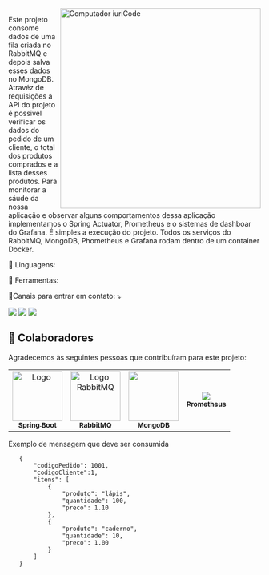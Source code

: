 
<img src="https://raw.githubusercontent.com/MicaelliMedeiros/micaellimedeiros/master/image/computer-illustration.png" min-width="400px" max-width="400px" width="400px" align="right" alt="Computador iuriCode">

<p align="left">
 Este projeto consome dados de uma fila criada no RabbitMQ e depois salva esses dados no MongoDB. Atravéz de requisições a API do projeto é possivel verificar os dados do pedido de um cliente, o total dos produtos comprados e a lista desses produtos. Para monitorar a sáude da nossa aplicação e observar alguns comportamentos dessa aplicação implementamos o Spring Actuator, Prometheus e o sistemas de dashboar do Grafana. É simples a execução do projeto. Todos os serviços do RabbitMQ, MongoDB, Phometheus e Grafana rodam dentro de um container Docker.

<br />


<p align="left">
  🦄 Linguagens: <strong></strong>
</p>

<p align="left">
  💼 Ferramentas: <strong></strong>
</p>

<p class="no-inline-html" style="aling: left">
  💌Canais para entrar em contato: ⤵️
</p>

<p align="left">
  <a href="#" alt="Gmail">
  <img src="https://img.shields.io/badge/-Gmail-FF0000?style=flat-square&labelColor=FF0000&logo=gmail&logoColor=white&link=cleitoncorreadeveloper@gmail.com" /></a>

  <a href="https://www.linkedin.com/in/cleitoncorrea/" alt="Linkedin" target="_blank" >
  <img src="https://img.shields.io/badge/-Linkedin-0e76a8?style=flat-square&logo=Linkedin&logoColor=white&link=https://www.linkedin.com/in/cleitoncorrea/" /></a>

  <a href="#" alt="WhatsApp">
  <img src="https://img.shields.io/badge/-WhatsApp-25d366?style=flat-square&labelColor=25d366&logo=whatsapp&logoColor=white&link=5514991712011"/></a>
</p>  

## 🤝 Colaboradores

Agradecemos às seguintes pessoas que contribuíram para este projeto:

<table>
  <tr>
    <td align="center">
      <a href="#">
        <img src="https://images.seeklogo.com/logo-png/38/1/spring-boot-logo-png_seeklogo-385503.png" width="100px;" alt=Logo Spring Boot"/><br>
        <sub>
          <b>Spring Boot</b>
        </sub>
      </a>
    </td>
    <td align="center">
      <a href="#">
        <img src="https://herve.beraud.io/images/blog/rabbitmq.png" width="100px;" alt="Logo RabbitMQ"/><br>
        <sub>
          <b>RabbitMQ</b>
        </sub>
      </a>
    </td>
    <td align="center">
      <a href="#">
        <img src="https://infinapps.com/wp-content/uploads/2018/10/mongodb-logo.png" width="100px alt="logo mongoDB" /><br>
        <sub>
          <b>MongoDB</b>
        </sub>
      </a>
    </td>
   <td align="center">
      <a href="#">
        <img src="https://www.clipartmax.com/png/middle/450-4502990_prometheus-logo-logo-prometheus-monitoring.png"/><br>
        <sub>
          <b>Prometheus</b>
        </sub>
      </a>
    </td>
  </tr>
</table>

Exemplo de mensagem que deve ser consumida

```
   {
       "codigoPedido": 1001,
       "codigoCliente":1,
       "itens": [
           {
               "produto": "lápis",
               "quantidade": 100,
               "preco": 1.10
           },
           {
               "produto": "caderno",
               "quantidade": 10,
               "preco": 1.00
           }
       ]
   }
```
